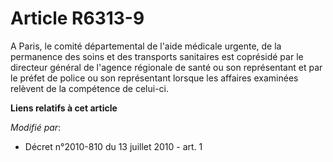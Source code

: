 # Article R6313-9

A Paris, le comité départemental de l'aide médicale urgente, de la permanence des soins et des transports sanitaires est
coprésidé par le directeur général de l'agence régionale de santé ou son représentant et par le préfet de police ou son
représentant lorsque les affaires examinées relèvent de la compétence de celui-ci.

**Liens relatifs à cet article**

_Modifié par_:

  - Décret n°2010-810 du 13 juillet 2010 - art. 1
